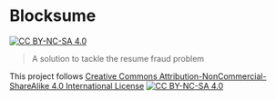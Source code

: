 # Blocksume
[![CC BY-NC-SA 4.0][cc-by-nc-sa-shield]][cc-by-nc-sa] 

> A solution to tackle the resume fraud problem

This project follows [Creative Commons Attribution-NonCommercial-ShareAlike 4.0 International License][cc-by-nc-sa]
[![CC BY-NC-SA 4.0][cc-by-nc-sa-image]][cc-by-nc-sa]

[cc-by-nc-sa]: http://creativecommons.org/licenses/by-nc-sa/4.0/
[cc-by-nc-sa-image]: https://licensebuttons.net/l/by-nc-sa/4.0/88x31.png
[cc-by-nc-sa-shield]: https://img.shields.io/badge/License-CC%20BY--NC--SA%204.0-lightgrey.svg
